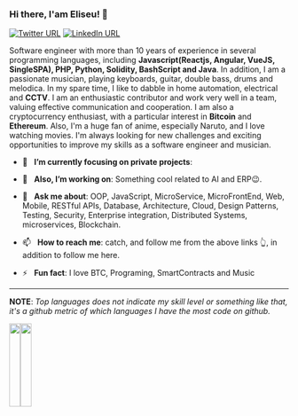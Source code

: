 ### Hi there, I'am Eliseu! 👋
[![Twitter URL](https://img.shields.io/static/v1?color=red&label=Twitter%20&logo=twitter&logoColor=white&style=for-the-badge&message=Follow)](https://twitter.com/Eliseu__Santos)
[![LinkedIn URL](https://img.shields.io/static/v1?color=red&label=linkedin&logo=linkedin&logoColor=white&style=for-the-badge&message=Connect)](https://www.linkedin.com/in/eliseusantos)

Software engineer with more than 10 years of experience in several programming languages, including **Javascript(Reactjs, Angular, VueJS, SingleSPA), PHP, Python, Solidity, BashScript and Java**. In addition, I am a passionate musician, playing keyboards, guitar, double bass, drums and melodica. In my spare time, I like to dabble in home automation, electrical and **CCTV**. I am an enthusiastic contributor and work very well in a team, valuing effective communication and cooperation. I am also a cryptocurrency enthusiast, with a particular interest in **Bitcoin** and **Ethereum**. Also, I'm a huge fan of anime, especially Naruto, and I love watching movies. 
I'm always looking for new challenges and exciting opportunities to improve my skills as a software engineer and musician.

<!-- 🤔  I’m currently open for: A new job opportunity, [LINK TO MY RESUME](#). -->
- 🎯 &nbsp; **I’m currently focusing on private projects**:
- 🔭 &nbsp; **Also, I’m working on**: Something cool related to AI and ERP😉.

- 💬 &nbsp; **Ask me about**: OOP, JavaScript, MicroService, MicroFrontEnd, Web, Mobile, RESTful APIs, Database, Architecture, Cloud, Design Patterns, Testing, Security, Enterprise integration, Distributed Systems, microservices, Blockchain.

- 📫 &nbsp; **How to reach me**: catch, and follow me from the above links 👆, in addition to follow me here.

- ⚡ &nbsp; **Fun fact**: I love BTC, Programing, SmartContracts and Music

<hr/>

**NOTE**: *Top languages does not indicate my skill level or something like that, it's a github metric of which languages I have the most code on github.*

<div style="
    width: 100%;
    display: flex;
">
<a href="https://github.com/EliseuSantos/">
  <img style="width: 100%; height: 150px;" src="https://github-readme-stats-sigma-five.vercel.app/api?username=EliseuSantos&count_private=true&show_icons=true&theme=radical&hide_border=false" />
</a>

<a href="https://github.com/EliseuSantos/">
    <img style="width: 100%; height: 150px;" src="https://github-readme-stats-sigma-five.vercel.app/api/top-langs/?username=EliseuSantos&layout=compact&theme=radical&hide_border=false" />
</a>
</div>
  
<!--
**EliseuSantos/EliseuSantos** is a ✨ _special_ ✨ repository because its `README.md` (this file) appears on your GitHub profile.

Here are some ideas to get you started:

- 🔭 I’m currently working on ...
- 🌱 I’m currently learning ...
- 👯 I’m looking to collaborate on ...
- 🤔 I’m looking for help with ...
- 💬 Ask me about ...
- 📫 How to reach me: ...
- 😄 Pronouns: ...
- ⚡ Fun fact: ...
-->